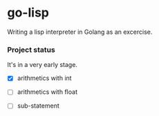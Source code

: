# go-lisp

Writing a lisp interpreter in Golang as an excercise.

### Project status

It's in a very early stage. 

- [x] arithmetics with int
- [ ] arithmetics with float
- [ ] sub-statement


